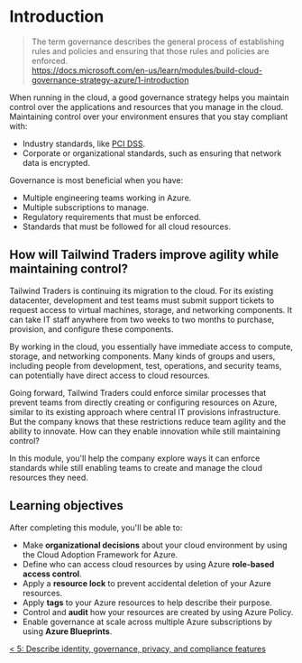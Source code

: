 # Introduction

> The term governance describes the general process of establishing rules and policies and ensuring that those rules and policies are enforced. \
> https://docs.microsoft.com/en-us/learn/modules/build-cloud-governance-strategy-azure/1-introduction

When running in the cloud, a good governance strategy helps you maintain control over the applications and resources that you manage in the cloud. Maintaining control over your environment ensures that you stay compliant with:

- Industry standards, like [PCI DSS](https://docs.microsoft.com/en-us/microsoft-365/compliance/offering-pci-dss).
- Corporate or organizational standards, such as ensuring that network data is encrypted.

Governance is most beneficial when you have:

- Multiple engineering teams working in Azure.
- Multiple subscriptions to manage.
- Regulatory requirements that must be enforced.
- Standards that must be followed for all cloud resources.

## How will Tailwind Traders improve agility while maintaining control?

Tailwind Traders is continuing its migration to the cloud.
For its existing datacenter, development and test teams must submit support tickets to request access to virtual machines, storage, and networking components.
It can take IT staff anywhere from two weeks to two months to purchase, provision, and configure these components.

By working in the cloud, you essentially have immediate access to compute, storage, and networking components.
Many kinds of groups and users, including people from development, test, operations, and security teams, can potentially have direct access to cloud resources.

Going forward, Tailwind Traders could enforce similar processes that prevent teams from directly creating or configuring resources on Azure, similar to its existing approach where central IT provisions infrastructure.
But the company knows that these restrictions reduce team agility and the ability to innovate.
How can they enable innovation while still maintaining control?

In this module, you'll help the company explore ways it can enforce standards while still enabling teams to create and manage the cloud resources they need.

## Learning objectives

After completing this module, you'll be able to:

- Make **organizational decisions** about your cloud environment by using the Cloud Adoption Framework for Azure.
- Define who can access cloud resources by using Azure **role-based access control**.
- Apply a **resource lock** to prevent accidental deletion of your Azure resources.
- Apply **tags** to your Azure resources to help describe their purpose.
- Control and **audit** how your resources are created by using Azure Policy.
- Enable governance at scale across multiple Azure subscriptions by using **Azure Blueprints**.

[< 5: Describe identity, governance, privacy, and compliance features](./5-lp-az-900.md)